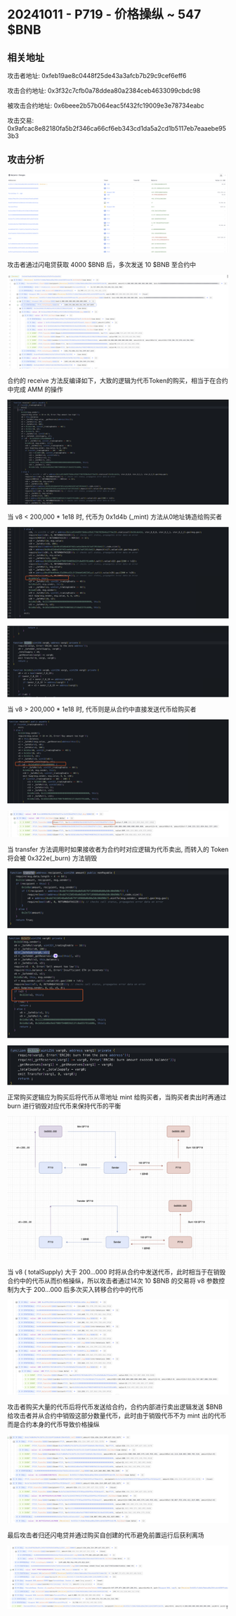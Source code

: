 # 20241011 - P719 - 价格操纵 ~ 547 $BNB

## 相关地址

攻击者地址: 0xfeb19ae8c0448f25de43a3afcb7b29c9cef6eff6

攻击合约地址: 0x3f32c7cfb0a78ddea80a2384ceb4633099cbdc98

被攻击合约地址: 0x6beee2b57b064eac5f432fc19009e3e78734eabc

攻击交易: 0x9afcac8e82180fa5b2f346ca66cf6eb343cd1da5a2cd1b5117eb7eaaebe953b3

## 攻击分析

![image-20241105123017919](../../img/image-20241105123017919.png)

攻击者通过闪电贷获取 4000 $BNB 后，多次发送 10 $BNB 至合约中

![image-20241105132017913](../../img/image-20241105132017913.png)

合约的 receive 方法反编译如下，大致的逻辑为代币Token的购买，相当于在合约中完成 AMM 的操作

![image-20241105132058464](../../img/image-20241105132058464.png)

当 v8 < 200,000 * 1e18 时,  代币为 0x1d4b (_mint) 方法从0地址铸造给购买者

![image-20241105132554629](../../img/image-20241105132554629.png)

![image-20241105132609610](../../img/image-20241105132609610.png)

当 v8 > 200,000 * 1e18 时,  代币则是从合约中直接发送代币给购买者

![image-20241105133045750](../../img/image-20241105133045750.png)

![image-20241105133056705](../../img/image-20241105133056705.png)





当 transfer 方法调用时如果接收者为合约时对应逻辑为代币卖出, 而转入的 Token 将会被 0x322e(_burn) 方法销毁

![image-20241105133228128](../../img/image-20241105133228128.png)

![image-20241105133530415](../../img/image-20241105133530415.png)

![image-20241105133550415](../../img/image-20241105133550415.png)

正常购买逻辑应为购买后将代币从零地址 mint 给购买者，当购买者卖出时再通过 burn 进行销毁对应代币来保持代币的平衡

![image-20241105135917381](../../img/image-20241105135917381.png)

当 v8 ( totalSupply) 大于 200...000 时将从合约中发送代币，此时相当于在销毁合约中的代币从而价格操纵，所以攻击者通过14次 10 $BNB 的交易将 v8 参数控制为大于 200...000 后多次买入转移合约中的代币

![image-20241105140504684](../../img/image-20241105140504684.png)

攻击者购买大量的代币后将代币发送给合约，合约内部进行卖出逻辑发送 $BNB 给攻击者并从合约中销毁这部分数量代币，此时由于销毁代币不为 mint 出的代币而是合约本身的代币导致价格操纵

![image-20241105140953186](../../img/image-20241105140953186.png)

最后攻击者归还闪电贷并通过购买自创建的代币避免前置运行后获利离场

![image-20241105141326924](../../img/image-20241105141326924.png)